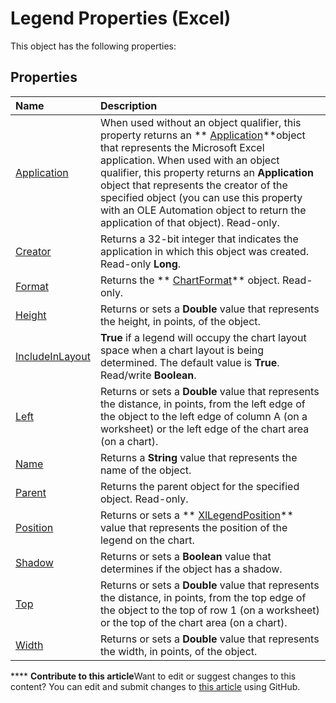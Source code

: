 
# Legend Properties (Excel)
This object has the following properties:

## Properties



|**Name**|**Description**|
|:-----|:-----|
| [Application](ced7136a-7f18-2024-d40c-61fdca244949.md)|When used without an object qualifier, this property returns an  ** [Application](19b73597-5cf9-4f56-8227-b5211f657f6f.md)**object that represents the Microsoft Excel application. When used with an object qualifier, this property returns an  **Application** object that represents the creator of the specified object (you can use this property with an OLE Automation object to return the application of that object). Read-only.|
| [Creator](44976293-1229-e226-0b59-27563c59f6ae.md)|Returns a 32-bit integer that indicates the application in which this object was created. Read-only  **Long**.|
| [Format](ecaddfd4-0ce1-7fbc-0a61-6534e4bc413c.md)|Returns the  ** [ChartFormat](edac71b7-ed38-6658-2cbf-6493dc1ad3ed.md)** object. Read-only.|
| [Height](1e7da77e-b994-0524-0082-4a4e2d4a1499.md)|Returns or sets a  **Double** value that represents the height, in points, of the object.|
| [IncludeInLayout](ebb55dfa-8b3e-b247-4574-65b22640eadd.md)| **True** if a legend will occupy the chart layout space when a chart layout is being determined. The default value is **True**. Read/write  **Boolean**.|
| [Left](803b886b-59a8-8516-d7d1-a5432c16ae2e.md)|Returns or sets a  **Double** value that represents the distance, in points, from the left edge of the object to the left edge of column A (on a worksheet) or the left edge of the chart area (on a chart).|
| [Name](fae7ab35-988b-e106-0596-71cce035ff72.md)|Returns a  **String** value that represents the name of the object.|
| [Parent](c419b373-af3a-faa9-6934-2aa53bcdd555.md)|Returns the parent object for the specified object. Read-only.|
| [Position](6256617d-d78f-8b2e-dd27-96c71cd2a84f.md)|Returns or sets a  ** [XlLegendPosition](323969a3-c4ac-8b71-2147-9baa05a1a866.md)** value that represents the position of the legend on the chart.|
| [Shadow](e368bdb3-a2f5-e5fa-e35a-9223b5658b08.md)|Returns or sets a  **Boolean** value that determines if the object has a shadow.|
| [Top](2b7a4ab2-8147-6c40-4a92-9bde7885af9f.md)|Returns or sets a  **Double** value that represents the distance, in points, from the top edge of the object to the top of row 1 (on a worksheet) or the top of the chart area (on a chart).|
| [Width](267e2f8f-5299-15d9-65e2-886e9f59c5e8.md)|Returns or sets a  **Double** value that represents the width, in points, of the object.|

****   **Contribute to this article**Want to edit or suggest changes to this content? You can edit and submit changes to  [this article](https://github.com/jhershey00/VBA_Excel_Test/OpenXMLCon/articles/a7d6196d-0461-4791-8c8f-a6078acbc4bd.md) using GitHub.

